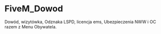 # FiveM_Dowod
Dowód, wizytówka, Odznaka LSPD, licencja ems, Ubezpieczenia NWW i OC razem z Menu Obywatela.
